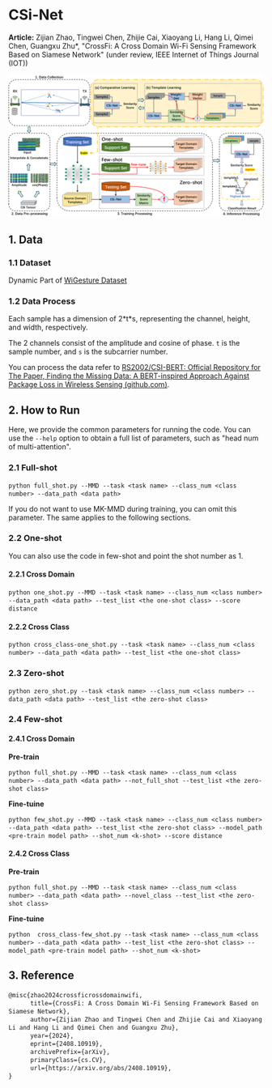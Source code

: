 # CSi-Net

**Article:** Zijian Zhao, Tingwei Chen, Zhijie Cai, Xiaoyang Li, Hang Li, Qimei Chen, Guangxu Zhu*, "CrossFi: A Cross Domain Wi-Fi Sensing Framework Based on Siamese Network" (under review, IEEE Internet of Things Journal (IOT))

![](./img/main.png)



## 1. Data

### 1.1 Dataset

Dynamic Part of [WiGesture Dataset](https://paperswithcode.com/dataset/wigesture)

### 1.2 Data Process

Each sample has a dimension of 2\*t\*s, representing the channel, height, and width, respectively.

The 2 channels consist of the amplitude and cosine of phase. `t` is the sample number, and `s` is the subcarrier number.

You can process the data refer to [RS2002/CSI-BERT: Official Repository for The Paper, Finding the Missing Data: A BERT-inspired Approach Against Package Loss in Wireless Sensing (github.com)](https://github.com/RS2002/CSI-BERT).



## 2. How to Run

Here, we provide the common parameters for running the code. You can use the `--help` option to obtain a full list of parameters, such as "head num of multi-attention".



### 2.1 Full-shot

```shell
python full_shot.py --MMD --task <task name> --class_num <class number> --data_path <data path>
```

If you do not want to use MK-MMD during training, you can omit this parameter. The same applies to the following sections.



### 2.2 One-shot

You can also use the code in few-shot and point the shot number as 1.

#### 2.2.1 Cross Domain

```shell
python one_shot.py --MMD --task <task name> --class_num <class number> --data_path <data path> --test_list <the one-shot class> --score distance
```



#### 2.2.2 Cross Class

```shell
python cross_class-one_shot.py --task <task name> --class_num <class number> --data_path <data path> --test_list <the one-shot class>
```



### 2.3 Zero-shot

```shell
python zero_shot.py --task <task name> --class_num <class number> --data_path <data path> --test_list <the zero-shot class>
```



### 2.4 Few-shot

#### 2.4.1 Cross Domain

**Pre-train**

```shell
python full_shot.py --MMD --task <task name> --class_num <class number> --data_path <data path> --not_full_shot --test_list <the zero-shot class>
```



**Fine-tuine**

```shell
python few_shot.py --MMD --task <task name> --class_num <class number> --data_path <data path> --test_list <the zero-shot class> --model_path <pre-train model path> --shot_num <k-shot> --score distance
```



#### 2.4.2 Cross Class

**Pre-train**

```shell
python full_shot.py --MMD --task <task name> --class_num <class number> --data_path <data path> --novel_class --test_list <the zero-shot class>
```



**Fine-tuine**

```shell
python  cross_class-few_shot.py --task <task name> --class_num <class number> --data_path <data path> --test_list <the zero-shot class> --model_path <pre-train model path> --shot_num <k-shot>
```



## 3. Reference

```
@misc{zhao2024crossficrossdomainwifi,
      title={CrossFi: A Cross Domain Wi-Fi Sensing Framework Based on Siamese Network}, 
      author={Zijian Zhao and Tingwei Chen and Zhijie Cai and Xiaoyang Li and Hang Li and Qimei Chen and Guangxu Zhu},
      year={2024},
      eprint={2408.10919},
      archivePrefix={arXiv},
      primaryClass={cs.CV},
      url={https://arxiv.org/abs/2408.10919}, 
}
```

